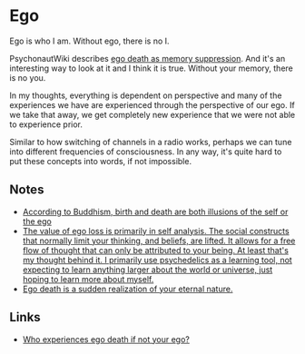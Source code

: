 # Ego
Ego is who I am. Without ego, there is no I.

PsychonautWiki describes [ego death as memory suppression](https://psychonautwiki.org/w/index.php?title=Memory_suppression&_=#Ego_death). And it's an interesting way to look at it and I think it is true. Without your memory, there is no you.

In my thoughts, everything is dependent on perspective and many of the experiences we have are experienced through the perspective of our ego. If we take that away, we get completely new experience that we were not able to experience prior.

Similar to how switching of channels in a radio works, perhaps we can tune into different frequencies of consciousness. In any way, it's quite hard to put these concepts into words, if not impossible.

## Notes
- [According to Buddhism, birth and death are both illusions of the self or the ego](https://www.reddit.com/r/DMT/comments/6i7d2r/sowe_dont_really_die_do_we/)
- [The value of ego loss is primarily in self analysis. The social constructs that normally limit your thinking, and beliefs, are lifted. It allows for a free flow of thought that can only be attributed to your being. At least that's my thought behind it. I primarily use psychedelics as a learning tool, not expecting to learn anything larger about the world or universe, just hoping to learn more about myself.](https://www.reddit.com/r/Psychonaut/comments/8d7d1j/so_whats_the_actual_point_of_ego_death/)
- [Ego death is a sudden realization of your eternal nature.](https://www.reddit.com/r/Psychonaut/comments/8d7d1j/so_whats_the_actual_point_of_ego_death/)

## Links
- [Who experiences ego death if not your ego?](https://www.reddit.com/r/Psychonaut/comments/8an34k/who_experiences_ego_death_if_not_your_ego/)